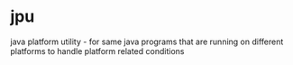 # jpu
java platform utility - for same java programs that are running on different platforms to handle platform related conditions
